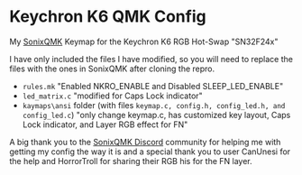 # Keychron K6 QMK Config

My [SonixQMK](https://github.com/SonixQMK/qmk_firmware) Keymap for the Keychron K6 RGB Hot-Swap "SN32F24x"

I have only included the files I have modified, so you will need to replace the files with the ones in SonixQMK after cloning the repro.

- `rules.mk` "Enabled NKRO_ENABLE and Disabled SLEEP_LED_ENABLE"
- `led_matrix.c` "modified for Caps Lock indicator"
- `kaymaps\ansi` folder (with files `keymap.c, config.h, config_led.h, and config_led.c`) "only change keymap.c, has customized key layout, Caps Lock indicator, and Layer RGB effect for FN"

A big thank you to the [SonixQMK Discord](https://discord.gg/w6U7v4rw) community for helping me with getting my config the way it is and a special thank you to user CanUnesi for the help and HorrorTroll for sharing their RGB his for the FN layer.
